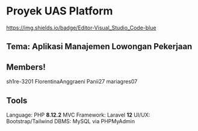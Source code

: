 # Proyek UAS Platform
https://img.shields.io/badge/Editor-Visual_Studio_Code-blue

## Tema: Aplikasi Manajemen Lowongan Pekerjaan

## Members!

sh1re-3201
FlorentinaAnggraeni
Panii27
mariagres07

## Tools

Language: PHP **8.12.2**
MVC Framework: Laravel **12**
UI/UX: Bootstrap/Tailwind
DBMS: MySQL via PHPMyAdmin

